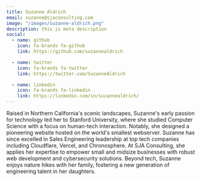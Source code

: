 ```yaml
---
title: Suzanne Aldrich
email: suzanne@sjaconsulting.com
image: "/images/suzanne-aldrich.png"
description: this is meta description
social:
  - name: github
    icon: fa-brands fa-github
    link: https://github.com/suzannealdrich

  - name: twitter
    icon: fa-brands fa-twitter
    link: https://twitter.com/SuzanneAldrich

  - name: linkedin
    icon: fa-brands fa-linkedin
    link: https://linkedin.com/in/suzannealdrich/
---
```


Raised in Northern California's scenic landscapes, Suzanne's early passion for technology led her to Stanford University, where she studied Computer Science with a focus on human-tech interaction. Notably, she designed a pioneering website hosted on the world's smallest webserver. Suzanne has since excelled in Sales Engineering leadership at top tech companies including Cloudflare, Vercel, and Chronosphere. At SJA Consulting, she applies her expertise to empower small and midsize businesses with robust web development and cybersecurity solutions. Beyond tech, Suzanne enjoys nature hikes with her family, fostering a new generation of engineering talent in her daughters.
